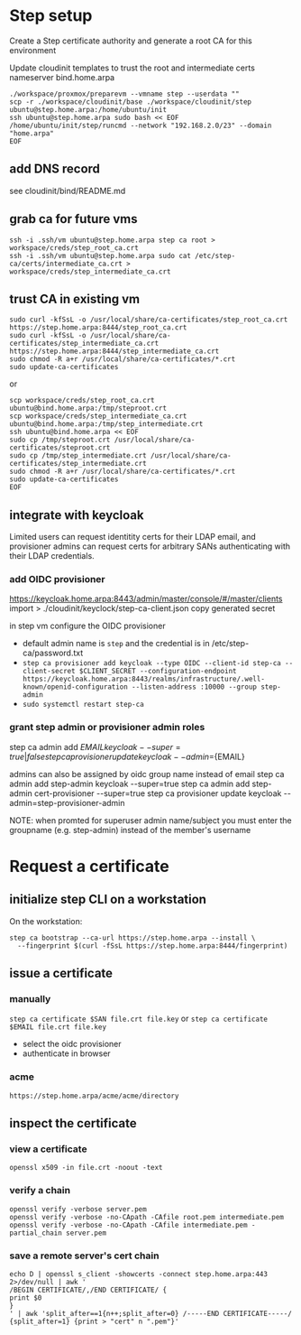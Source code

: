 # Step setup

Create a Step certificate authority and generate a root CA for this environment

Update cloudinit templates to trust the root and intermediate certs
nameserver bind.home.arpa

```
./workspace/proxmox/preparevm --vmname step --userdata ""
scp -r ./workspace/cloudinit/base ./workspace/cloudinit/step ubuntu@step.home.arpa:/home/ubuntu/init
ssh ubuntu@step.home.arpa sudo bash << EOF
/home/ubuntu/init/step/runcmd --network "192.168.2.0/23" --domain "home.arpa"
EOF
```

## add DNS record
see cloudinit/bind/README.md

## grab ca for future vms
```
ssh -i .ssh/vm ubuntu@step.home.arpa step ca root > workspace/creds/step_root_ca.crt
ssh -i .ssh/vm ubuntu@step.home.arpa sudo cat /etc/step-ca/certs/intermediate_ca.crt > workspace/creds/step_intermediate_ca.crt
```

## trust CA in existing vm
```
sudo curl -kfSsL -o /usr/local/share/ca-certificates/step_root_ca.crt https://step.home.arpa:8444/step_root_ca.crt
sudo curl -kfSsL -o /usr/local/share/ca-certificates/step_intermediate_ca.crt https://step.home.arpa:8444/step_intermediate_ca.crt
sudo chmod -R a+r /usr/local/share/ca-certificates/*.crt
sudo update-ca-certificates
```
or
```
scp workspace/creds/step_root_ca.crt ubuntu@bind.home.arpa:/tmp/steproot.crt
scp workspace/creds/step_intermediate_ca.crt ubuntu@bind.home.arpa:/tmp/step_intermediate.crt
ssh ubuntu@bind.home.arpa << EOF
sudo cp /tmp/steproot.crt /usr/local/share/ca-certificates/steproot.crt
sudo cp /tmp/step_intermediate.crt /usr/local/share/ca-certificates/step_intermediate.crt
sudo chmod -R a+r /usr/local/share/ca-certificates/*.crt
sudo update-ca-certificates
EOF
```

## integrate with keycloak

Limited users can request identitity certs for their LDAP email, and provisioner admins can request certs for arbitrary SANs authenticating with their LDAP credentials.

### add OIDC provisioner
https://keycloak.home.arpa:8443/admin/master/console/#/master/clients
import > ./cloudinit/keyclock/step-ca-client.json
copy generated secret

in step vm configure the OIDC provisioner
* default admin name is `step` and the credential is in /etc/step-ca/password.txt
* `step ca provisioner add keycloak --type OIDC --client-id step-ca --client-secret $CLIENT_SECRET --configuration-endpoint https://keycloak.home.arpa:8443/realms/infrastructure/.well-known/openid-configuration --listen-address :10000 --group step-admin`
* `sudo systemctl restart step-ca`

### grant step admin or provisioner admin roles
step ca admin add ${EMAIL} keycloak --super=true|false
step ca provisioner update keycloak --admin=${EMAIL}

admins can also be assigned by oidc group name instead of email
step ca admin add step-admin keycloak --super=true
step ca admin add step-admin cert-provisioner --super=true
step ca provisioner update keycloak --admin=step-provisioner-admin

NOTE: when promted for superuser admin name/subject you must enter the groupname (e.g. step-admin) instead of the member's username

# Request a certificate
## initialize step CLI on a workstation

On the workstation:
```
step ca bootstrap --ca-url https://step.home.arpa --install \
  --fingerprint $(curl -fSsL https://step.home.arpa:8444/fingerprint)
```

## issue a certificate

### manually
`step ca certificate $SAN file.crt file.key`
or
`step ca certificate $EMAIL file.crt file.key`

* select the oidc provisioner
* authenticate in browser

### acme
`https://step.home.arpa/acme/acme/directory`

## inspect the certificate

### view a certificate
`openssl x509 -in file.crt -noout -text`

### verify a chain
```
openssl verify -verbose server.pem
openssl verify -verbose -no-CApath -CAfile root.pem intermediate.pem
openssl verify -verbose -no-CApath -CAfile intermediate.pem -partial_chain server.pem
```

### save a remote server's cert chain
```
echo D | openssl s_client -showcerts -connect step.home.arpa:443 2>/dev/null | awk '
/BEGIN CERTIFICATE/,/END CERTIFICATE/ {
print $0
}
' | awk 'split_after==1{n++;split_after=0} /-----END CERTIFICATE-----/ {split_after=1} {print > "cert" n ".pem"}'
```